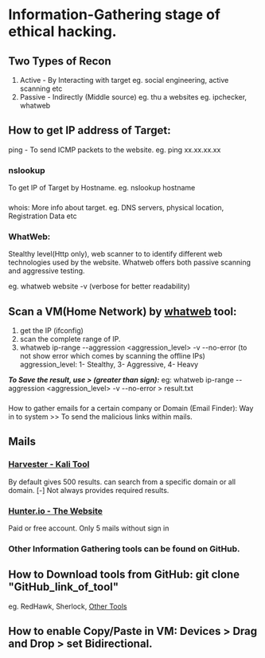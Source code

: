 # Information-Gathering stage of ethical hacking.

## Two Types of Recon
  1. Active - By Interacting with target eg. social engineering, active scanning etc 
  2. Passive - Indirectly (Middle source) eg. thu a websites eg. ipchecker, whatweb 

###

## How to get IP address of Target:
ping - To send ICMP packets to the website.
eg. ping xx.xx.xx.xx

### nslookup 
To get IP of Target by Hostname.
eg. nslookup hostname

###
whois: More info about target.
eg. DNS servers, physical location, Registration Data etc 

### WhatWeb: 
Stealthy level(Http only), web scanner to to identify different web technologies used by the website.
Whatweb offers both passive scanning and aggressive testing.

eg. whatweb website -v (verbose for better readability)

## Scan a VM(Home Network) by [whatweb](https://www.whatweb.net/) tool:
1. get the IP (ifconfig)
2. scan the complete range of IP.
3. whatweb ip-range --aggression <aggression_level> -v --no-error (to not show error which comes by scanning the offline IPs)
aggression_level: 1- Stealthy, 3- Aggressive, 4- Heavy

***To Save the result, use > (greater than sign):***
eg: whatweb ip-range --aggression <aggression_level> -v --no-error > result.txt

###
###

How to gather emails for a certain company or Domain (Email Finder):
Way in to system >> To send the malicious links within mails.

## Mails

### [Harvester - Kali Tool](https://www.kali.org/tools/theharvester/)
By default gives 500 results.
can search from a specific domain or all domain.
[-] Not always provides required results.

### [Hunter.io - The Website](https://hunter.io/?via=ion)
Paid or free account.
Only 5 mails without sign in

### Other Information Gathering tools can be found on GitHub.
## How to Download tools from GitHub: git clone "GitHub_link_of_tool"
eg. RedHawk, Sherlock, [Other Tools](https://securitytrails.com/blog/osint-tools)

## How to enable Copy/Paste in VM: Devices > Drag and Drop > set Bidirectional. 

###
###













